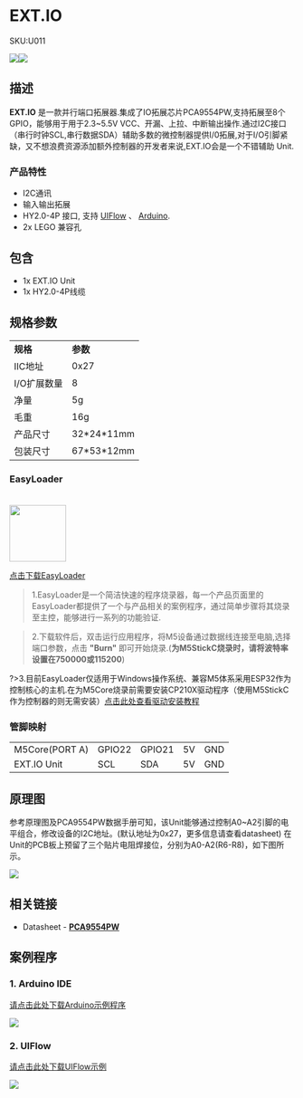 # EXT.IO

<el-tag effect="plain">SKU:U011</el-tag>

<div class="product_pic"><img src="assets/img/product_pics/unit/unit_extio_01.webp"><img src="assets/img/product_pics/unit/unit_extio_02.webp"></div>

## 描述

**EXT.IO** 是一款并行端口拓展器.集成了IO拓展芯片PCA9554PW,支持拓展至8个GPIO，能够用于用于2.3~5.5V VCC、开漏、上拉、中断输出操作.通过I2C接口（串行时钟SCL,串行数据SDA）辅助多数的微控制器提供I/0拓展,对于I/O引脚紧缺，又不想浪费资源添加额外控制器的开发者来说,EXT.IO会是一个不错辅助 Unit.

### 产品特性

- I2C通讯
- 输入输出拓展
- HY2.0-4P 接口, 支持 [UIFlow](http://flow.m5stack.com) 、 [Arduino](http://www.arduino.cc).
- 2x LEGO 兼容孔


## 包含

- 1x EXT.IO Unit
- 1x HY2.0-4P线缆

## 规格参数

<table>
   <tr style="font-weight:bold">
      <td>规格</td>
      <td>参数</td>
   </tr>
   <tr>
      <td>IIC地址</td>
      <td>0x27</td>
   </tr>
   <tr>
      <td>I/O扩展数量</td>
      <td>8</td>
   </tr>
   <tr>
      <td>净量</td>
      <td>5g</td>
   </tr>
   <tr>
      <td>毛重</td>
      <td>16g</td>
   </tr>
   <tr>
      <td>产品尺寸</td>
      <td>32*24*11mm</td>
   </tr>
   <tr>
      <td>包装尺寸</td>
      <td>67*53*12mm</td>
   </tr>
</table>

### EasyLoader

<img src="https://m5stack.oss-cn-shenzhen.aliyuncs.com/image/EasyLoader_logo.webp" width="100px" style="margin-top:20px">

<a href="https://m5stack.oss-cn-shenzhen.aliyuncs.com/EasyLoader/Unit/EasyLoader_EXT_IO.exe"><el-button type="primary">点击下载EasyLoader</el-button></a>

>1.EasyLoader是一个简洁快速的程序烧录器，每一个产品页面里的EasyLoader都提供了一个与产品相关的案例程序，通过简单步骤将其烧录至主控，能够进行一系列的功能验证.

>2.下载软件后，双击运行应用程序，将M5设备通过数据线连接至电脑,选择端口参数，点击 **"Burn"** 即可开始烧录.(**为M5StickC烧录时，请将波特率设置在750000或115200**)

?>3.目前EasyLoader仅适用于Windows操作系统、兼容M5体系采用ESP32作为控制核心的主机.在为M5Core烧录前需要安装CP210X驱动程序（使用M5StickC作为控制器的则无需安装）[点击此处查看驱动安装教程](zh_CN/related_documents/M5Burner#安装串口驱动)

### 管脚映射

<table>
 <tr><td>M5Core(PORT A)</td><td>GPIO22</td><td>GPIO21</td><td>5V</td><td>GND</td></tr>
 <tr><td>EXT.IO Unit</td><td>SCL</td><td>SDA</td><td>5V</td><td>GND</td></tr>
</table>


## 原理图

参考原理图及PCA9554PW数据手册可知，该Unit能够通过控制A0~A2引脚的电平组合，修改设备的I2C地址。(默认地址为0x27，更多信息请查看datasheet)
在Unit的PCB板上预留了三个贴片电阻焊接位，分别为A0-A2(R6-R8)，如下图所示。

<img src="assets\img\product_pics\unit\extio\extio_sch.webp">

## 相关链接

- Datasheet - **[PCA9554PW](https://m5stack.oss-cn-shenzhen.aliyuncs.com/resource/docs/datasheet/unit/PCA9554PW_en.pdf)**

## 案例程序

### 1. Arduino IDE

[请点击此处下载Arduino示例程序](https://github.com/m5stack/M5Stack/tree/master/examples/Unit/EXT_IO_PCA9554PW)

<img src="assets/img/product_pics/unit/unit_extio_03.webp">

### 2. UIFlow

[请点击此处下载UIFlow示例](https://github.com/m5stack/M5-ProductExampleCodes/tree/master/Unit/EXTIO/UIFlow)

<img src="assets/img/product_pics/unit/unit_example/EXTIO/example_unit_extio_01.webp">

<script>

   var purchase_link = 'https://m5stack.com/collections/m5-unit/products/official-extend-serial-i-o-unit';


   anchor_search(purchase_link);
   scrollFunc();

</script>